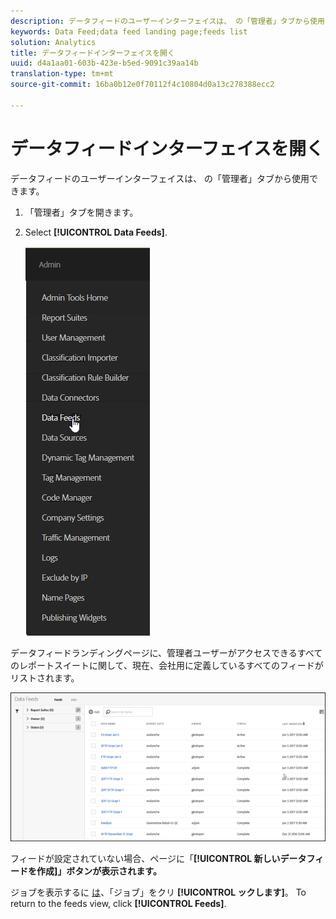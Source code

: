 ```yaml
---
description: データフィードのユーザーインターフェイスは、 の「管理者」タブから使用できます。
keywords: Data Feed;data feed landing page;feeds list
solution: Analytics
title: データフィードインターフェイスを開く
uuid: d4a1aa01-603b-423e-b5ed-9091c39aa14b
translation-type: tm+mt
source-git-commit: 16ba0b12e0f70112f4c10804d0a13c278388ecc2

---
```



# データフィードインターフェイスを開く

データフィードのユーザーインターフェイスは、 の「管理者」タブから使用できます。

1. 「管理者」タブを開きます。
1. Select **[!UICONTROL Data Feeds]**.

   ![Experience cloudメニュー](assets/AdminMenu.png)

データフィードランディングページに、管理者ユーザーがアクセスできるすべてのレポートスイートに関して、現在、会社用に定義しているすべてのフィードがリストされます。

![データフィードのリスト](assets/feeds.png)

フィードが設定されていない場合、ページに「**[!UICONTROL 新しいデータフィードを作成]」ボタンが表示されます。**

ジョブを表示するに [は](/help/export/analytics-data-feed/c-data-feed-actions/t-feed-job-history.md)、「ジョブ」をクリ **[!UICONTROL ックします]**。 To return to the feeds view, click **[!UICONTROL Feeds]**.

